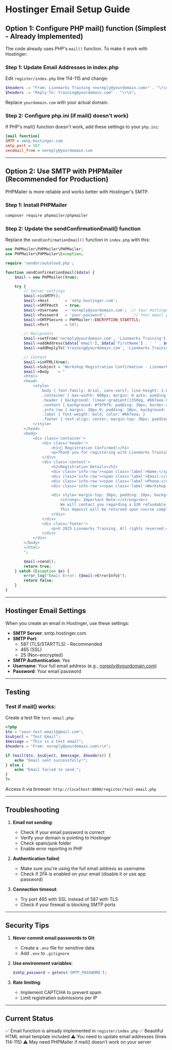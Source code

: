 # Hostinger Email Setup Guide

## Option 1: Configure PHP mail() function (Simplest - Already Implemented)

The code already uses PHP's `mail()` function. To make it work with Hostinger:

### Step 1: Update Email Addresses in index.php

Edit `register/index.php` line 114-115 and change:

```php
$headers .= "From: Lionmarks Training <noreply@yourdomain.com>" . "\r\n";
$headers .= "Reply-To: training@yourdomain.com" . "\r\n";
```

Replace `yourdomain.com` with your actual domain.

### Step 2: Configure php.ini (if mail() doesn't work)

If PHP's mail() function doesn't work, add these settings to your `php.ini`:

```ini
[mail function]
SMTP = smtp.hostinger.com
smtp_port = 587
sendmail_from = noreply@yourdomain.com
```

---

## Option 2: Use SMTP with PHPMailer (Recommended for Production)

PHPMailer is more reliable and works better with Hostinger's SMTP.

### Step 1: Install PHPMailer

```bash
composer require phpmailer/phpmailer
```

### Step 2: Update the sendConfirmationEmail() function

Replace the `sendConfirmationEmail()` function in `index.php` with this:

```php
use PHPMailer\PHPMailer\PHPMailer;
use PHPMailer\PHPMailer\Exception;

require 'vendor/autoload.php';

function sendConfirmationEmail($data) {
    $mail = new PHPMailer(true);

    try {
        // Server settings
        $mail->isSMTP();
        $mail->Host       = 'smtp.hostinger.com';
        $mail->SMTPAuth   = true;
        $mail->Username   = 'noreply@yourdomain.com';  // Your Hostinger email
        $mail->Password   = 'your-password';            // Your email password
        $mail->SMTPSecure = PHPMailer::ENCRYPTION_STARTTLS;
        $mail->Port       = 587;

        // Recipients
        $mail->setFrom('noreply@yourdomain.com', 'Lionmarks Training');
        $mail->addAddress($data['email'], $data['firstName'] . ' ' . $data['lastName']);
        $mail->addReplyTo('training@yourdomain.com', 'Lionmarks Training');

        // Content
        $mail->isHTML(true);
        $mail->Subject = 'Workshop Registration Confirmation - Lionmarks Training';
        $mail->Body    = "
        <html>
        <head>
            <style>
                body { font-family: Arial, sans-serif; line-height: 1.6; color: #333; }
                .container { max-width: 600px; margin: 0 auto; padding: 20px; }
                .header { background: linear-gradient(135deg, #667eea 0%, #764ba2 100%); color: white; padding: 30px; text-align: center; border-radius: 10px 10px 0 0; }
                .content { background: #f9f9f9; padding: 30px; border-radius: 0 0 10px 10px; }
                .info-row { margin: 10px 0; padding: 10px; background: white; border-radius: 5px; }
                .label { font-weight: bold; color: #667eea; }
                .footer { text-align: center; margin-top: 30px; padding: 20px; color: #666; font-size: 12px; }
            </style>
        </head>
        <body>
            <div class='container'>
                <div class='header'>
                    <h1>🎉 Registration Confirmed!</h1>
                    <p>Thank you for registering with Lionmarks Training</p>
                </div>
                <div class='content'>
                    <h2>Registration Details</h2>
                    <div class='info-row'><span class='label'>Name:</span> " . htmlspecialchars($data['firstName'] . ' ' . $data['lastName']) . "</div>
                    <div class='info-row'><span class='label'>Email:</span> " . htmlspecialchars($data['email']) . "</div>
                    <div class='info-row'><span class='label'>Phone:</span> " . htmlspecialchars($data['countryCode'] . ' ' . $data['phone']) . "</div>
                    <div class='info-row'><span class='label'>Workshop:</span> " . htmlspecialchars($data['workshop'] ?? 'Not selected') . "</div>

                    <div style='margin-top: 30px; padding: 20px; background: #fff3cd; border-left: 4px solid #ffc107; border-radius: 5px;'>
                        <strong>⚠️ Important Note:</strong><br>
                        We will contact you regarding a $30 refundable deposit.<br>
                        This deposit will be returned upon course completion.
                    </div>
                </div>
                <div class='footer'>
                    <p>© 2025 Lionmarks Training. All rights reserved.</p>
                </div>
            </div>
        </body>
        </html>
        ";

        $mail->send();
        return true;
    } catch (Exception $e) {
        error_log("Email Error: {$mail->ErrorInfo}");
        return false;
    }
}
```

---

## Hostinger Email Settings

When you create an email in Hostinger, use these settings:

- **SMTP Server**: smtp.hostinger.com
- **SMTP Port**:
  - 587 (TLS/STARTTLS) - Recommended
  - 465 (SSL)
  - 25 (Non-encrypted)
- **SMTP Authentication**: Yes
- **Username**: Your full email address (e.g., noreply@yourdomain.com)
- **Password**: Your email password

---

## Testing

### Test if mail() works:

Create a test file `test-email.php`:

```php
<?php
$to = "your-test-email@gmail.com";
$subject = "Test Email";
$message = "This is a test email";
$headers = "From: noreply@yourdomain.com\r\n";

if (mail($to, $subject, $message, $headers)) {
    echo "Email sent successfully!";
} else {
    echo "Email failed to send.";
}
?>
```

Access it via browser: `http://localhost:8000/register/test-email.php`

---

## Troubleshooting

1. **Email not sending**:

   - Check if your email password is correct
   - Verify your domain is pointing to Hostinger
   - Check spam/junk folder
   - Enable error reporting in PHP

2. **Authentication failed**:

   - Make sure you're using the full email address as username
   - Check if 2FA is enabled on your email (disable it or use app password)

3. **Connection timeout**:
   - Try port 465 with SSL instead of 587 with TLS
   - Check if your firewall is blocking SMTP ports

---

## Security Tips

1. **Never commit email passwords to Git**:

   - Create a `.env` file for sensitive data
   - Add `.env` to `.gitignore`

2. **Use environment variables**:

   ```php
   $smtp_password = getenv('SMTP_PASSWORD');
   ```

3. **Rate limiting**:
   - Implement CAPTCHA to prevent spam
   - Limit registration submissions per IP

---

## Current Status

✅ Email function is already implemented in `register/index.php`
✅ Beautiful HTML email template included
⚠️ You need to update email addresses (lines 114-115)
⚠️ May need PHPMailer if mail() doesn't work on your server

